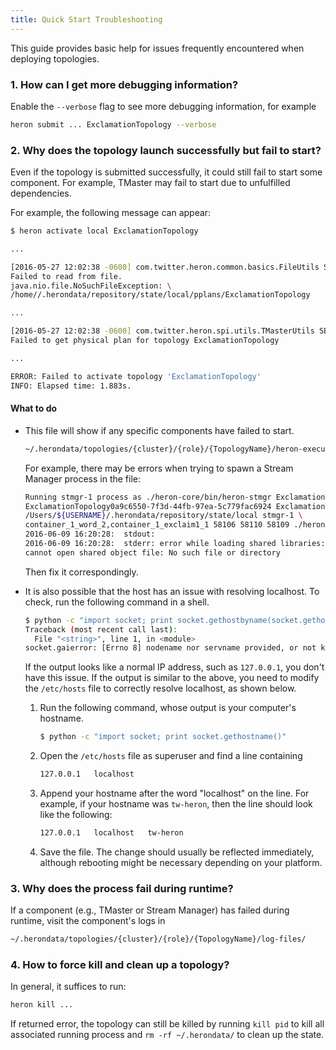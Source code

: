 ```yaml
---
title: Quick Start Troubleshooting
---
```


This guide provides basic help for issues frequently encountered when deploying topologies.

### 1. How can I get more debugging information?

Enable the `--verbose` flag to see more debugging information, for example

```bash
heron submit ... ExclamationTopology --verbose        
```

### 2. Why does the topology launch successfully but fail to start?

Even if the topology is submitted successfully, it could still fail to
start some component. For example, TMaster may fail to start due to unfulfilled
dependencies. 

For example, the following message can appear:

```bash
$ heron activate local ExclamationTopology

...

[2016-05-27 12:02:38 -0600] com.twitter.heron.common.basics.FileUtils SEVERE: \
Failed to read from file.
java.nio.file.NoSuchFileException: \
/home//.herondata/repository/state/local/pplans/ExclamationTopology

...

[2016-05-27 12:02:38 -0600] com.twitter.heron.spi.utils.TMasterUtils SEVERE: \
Failed to get physical plan for topology ExclamationTopology

... 

ERROR: Failed to activate topology 'ExclamationTopology'
INFO: Elapsed time: 1.883s.
```

#### What to do

* This file will show if any specific components have failed to start.
    
    ```bash
    ~/.herondata/topologies/{cluster}/{role}/{TopologyName}/heron-executor.stdout
    ```
    
    For example, there may be errors when trying to spawn a Stream Manager process in the file:
    
    ```bash
    Running stmgr-1 process as ./heron-core/bin/heron-stmgr ExclamationTopology \
    ExclamationTopology0a9c6550-7f3d-44fb-97ea-5c779fac6924 ExclamationTopology.defn LOCALMODE \
    /Users/${USERNAME}/.herondata/repository/state/local stmgr-1 \
    container_1_word_2,container_1_exclaim1_1 58106 58110 58109 ./heron-conf/heron_internals.yaml
    2016-06-09 16:20:28:  stdout: 
    2016-06-09 16:20:28:  stderr: error while loading shared libraries: libunwind.so.8: \
    cannot open shared object file: No such file or directory
    ```

    Then fix it correspondingly.
    
* It is also possible that the host has an issue with resolving localhost.
To check, run the following command in a shell. 
    
    ```bash
    $ python -c "import socket; print socket.gethostbyname(socket.gethostname())"
    Traceback (most recent call last):
      File "<string>", line 1, in <module>
    socket.gaierror: [Errno 8] nodename nor servname provided, or not known
    ```
    
    If the output looks like a normal IP address, such as `127.0.0.1`, 
    you don't have this issue.
    If the output is similar to the above, you need to modify the `/etc/hosts`
    file to correctly resolve localhost, as shown below. 
    
    1. Run the following command, whose output is your computer's hostname.
    
        ```bash
        $ python -c "import socket; print socket.gethostname()"
        ```
    
    2. Open the `/etc/hosts` file as superuser and find a line containing
    
        ```bash
        127.0.0.1	localhost
        ```
    
    3. Append your hostname after the word "localhost" on the line. 
    For example, if your hostname was `tw-heron`, then the line should
    look like the following:
    
        ```bash
        127.0.0.1   localhost   tw-heron
        ```
        
    4. Save the file. The change should usually be reflected immediately,
    although rebooting might be necessary depending on your platform.
    
### 3. Why does the process fail during runtime? 

If a component (e.g., TMaster or Stream Manager) has failed during runtime, visit the component's logs in
    
```bash
~/.herondata/topologies/{cluster}/{role}/{TopologyName}/log-files/
```

### 4. How to force kill and clean up a topology?

In general, it suffices to run:
        
```bash
heron kill ...
```

If returned error, the topology can still be killed by running 
    `kill pid` to kill all associated running process and `rm -rf ~/.herondata/` 
    to clean up the state.
